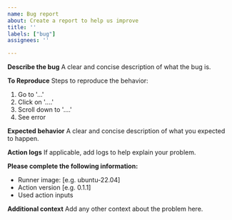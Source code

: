 ```yaml
---
name: Bug report
about: Create a report to help us improve
title: ''
labels: ["bug"]
assignees: ''

---
```


**Describe the bug**
A clear and concise description of what the bug is.

**To Reproduce**
Steps to reproduce the behavior:
1. Go to '...'
2. Click on '....'
3. Scroll down to '....'
4. See error

**Expected behavior**
A clear and concise description of what you expected to happen.

**Action logs**
If applicable, add logs to help explain your problem.

**Please complete the following information:**
 - Runner image: [e.g. ubuntu-22.04]
 - Action version [e.g. 0.1.1]
 - Used action inputs

**Additional context**
Add any other context about the problem here.
